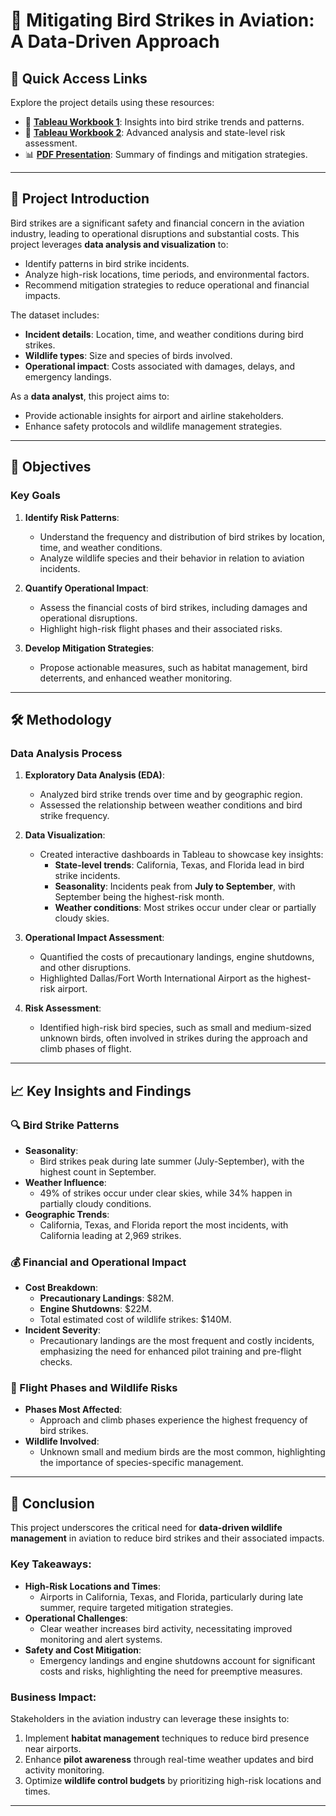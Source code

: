 # 🦅 Mitigating Bird Strikes in Aviation: A Data-Driven Approach

## 🌟 Quick Access Links
Explore the project details using these resources:
- 📓 **[Tableau Workbook 1](https://public.tableau.com/views/githubproject4p1/task1fDashboard?:language=en-US&publish=yes&:sid=&:redirect=auth&:display_count=n&:origin=viz_share_link)**: Insights into bird strike trends and patterns.
- 📓 **[Tableau Workbook 2](https://public.tableau.com/views/githubproject4p2/2task14Dashboard4?:language=en-US&publish=yes&:sid=&:redirect=auth&:display_count=n&:origin=viz_share_link)**: Advanced analysis and state-level risk assessment.
- 📊 **[PDF Presentation](./Mitagating%20Bird%20Strikes%20in%20Aviation.pdf)**: Summary of findings and mitigation strategies.

---

## 📜 Project Introduction
Bird strikes are a significant safety and financial concern in the aviation industry, leading to operational disruptions and substantial costs. This project leverages **data analysis and visualization** to:
- Identify patterns in bird strike incidents.
- Analyze high-risk locations, time periods, and environmental factors.
- Recommend mitigation strategies to reduce operational and financial impacts.

The dataset includes:
- **Incident details**: Location, time, and weather conditions during bird strikes.
- **Wildlife types**: Size and species of birds involved.
- **Operational impact**: Costs associated with damages, delays, and emergency landings.

As a **data analyst**, this project aims to:
- Provide actionable insights for airport and airline stakeholders.
- Enhance safety protocols and wildlife management strategies.

---

## 🎯 Objectives
### Key Goals
1. **Identify Risk Patterns**:
   - Understand the frequency and distribution of bird strikes by location, time, and weather conditions.
   - Analyze wildlife species and their behavior in relation to aviation incidents.

2. **Quantify Operational Impact**:
   - Assess the financial costs of bird strikes, including damages and operational disruptions.
   - Highlight high-risk flight phases and their associated risks.

3. **Develop Mitigation Strategies**:
   - Propose actionable measures, such as habitat management, bird deterrents, and enhanced weather monitoring.

---

## 🛠️ Methodology
### Data Analysis Process
1. **Exploratory Data Analysis (EDA)**:
   - Analyzed bird strike trends over time and by geographic region.
   - Assessed the relationship between weather conditions and bird strike frequency.

2. **Data Visualization**:
   - Created interactive dashboards in Tableau to showcase key insights:
     - **State-level trends**: California, Texas, and Florida lead in bird strike incidents.
     - **Seasonality**: Incidents peak from **July to September**, with September being the highest-risk month.
     - **Weather conditions**: Most strikes occur under clear or partially cloudy skies.

3. **Operational Impact Assessment**:
   - Quantified the costs of precautionary landings, engine shutdowns, and other disruptions.
   - Highlighted Dallas/Fort Worth International Airport as the highest-risk airport.

4. **Risk Assessment**:
   - Identified high-risk bird species, such as small and medium-sized unknown birds, often involved in strikes during the approach and climb phases of flight.

---

## 📈 Key Insights and Findings
### 🔍 Bird Strike Patterns
- **Seasonality**:
  - Bird strikes peak during late summer (July-September), with the highest count in September.
- **Weather Influence**:
  - 49% of strikes occur under clear skies, while 34% happen in partially cloudy conditions.
- **Geographic Trends**:
  - California, Texas, and Florida report the most incidents, with California leading at 2,969 strikes.

### 💰 Financial and Operational Impact
- **Cost Breakdown**:
  - **Precautionary Landings**: $82M.
  - **Engine Shutdowns**: $22M.
  - Total estimated cost of wildlife strikes: $140M.
- **Incident Severity**:
  - Precautionary landings are the most frequent and costly incidents, emphasizing the need for enhanced pilot training and pre-flight checks.

### 🛫 Flight Phases and Wildlife Risks
- **Phases Most Affected**:
  - Approach and climb phases experience the highest frequency of bird strikes.
- **Wildlife Involved**:
  - Unknown small and medium birds are the most common, highlighting the importance of species-specific management.

---

## 🏁 Conclusion
This project underscores the critical need for **data-driven wildlife management** in aviation to reduce bird strikes and their associated impacts.

### Key Takeaways:
- **High-Risk Locations and Times**:
  - Airports in California, Texas, and Florida, particularly during late summer, require targeted mitigation strategies.
- **Operational Challenges**:
  - Clear weather increases bird activity, necessitating improved monitoring and alert systems.
- **Safety and Cost Mitigation**:
  - Emergency landings and engine shutdowns account for significant costs and risks, highlighting the need for preemptive measures.

### Business Impact:
Stakeholders in the aviation industry can leverage these insights to:
1. Implement **habitat management** techniques to reduce bird presence near airports.
2. Enhance **pilot awareness** through real-time weather updates and bird activity monitoring.
3. Optimize **wildlife control budgets** by prioritizing high-risk locations and times.

---
